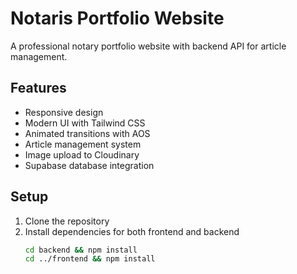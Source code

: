 # Notaris Portfolio Website

A professional notary portfolio website with backend API for article management.

## Features

- Responsive design
- Modern UI with Tailwind CSS
- Animated transitions with AOS
- Article management system
- Image upload to Cloudinary
- Supabase database integration

## Setup

1. Clone the repository
2. Install dependencies for both frontend and backend
   ```bash
   cd backend && npm install
   cd ../frontend && npm install